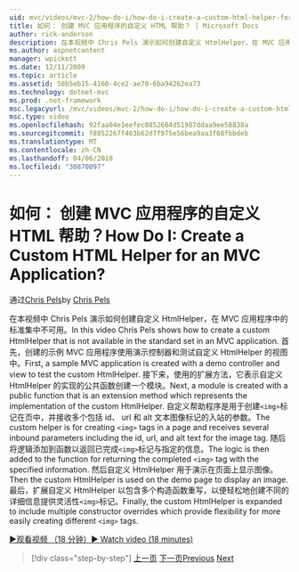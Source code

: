 ```yaml
---
uid: mvc/videos/mvc-2/how-do-i/how-do-i-create-a-custom-html-helper-for-an-mvc-application
title: 如何： 创建 MVC 应用程序的自定义 HTML 帮助？ | Microsoft Docs
author: rick-anderson
description: 在本视频中 Chris Pels 演示如何创建自定义 HtmlHelper，在 MVC 应用程序中的标准集中不可用。 首先，示例 MVC 应用...
ms.author: aspnetcontent
manager: wpickett
ms.date: 12/11/2009
ms.topic: article
ms.assetid: 58b5eb15-4160-4ce2-ae70-6ba94262ea73
ms.technology: dotnet-mvc
ms.prod: .net-framework
msc.legacyurl: /mvc/videos/mvc-2/how-do-i/how-do-i-create-a-custom-html-helper-for-an-mvc-application
msc.type: video
ms.openlocfilehash: 92faa04e1eefec0852604d51987ddaa9ee58838a
ms.sourcegitcommit: f8852267f463b62d7f975e56bea9aa3f68fbbdeb
ms.translationtype: MT
ms.contentlocale: zh-CN
ms.lasthandoff: 04/06/2018
ms.locfileid: "30870097"
---
```

<a name="how-do-i-create-a-custom-html-helper-for-an-mvc-application"></a><span data-ttu-id="fe348-105">如何： 创建 MVC 应用程序的自定义 HTML 帮助？</span><span class="sxs-lookup"><span data-stu-id="fe348-105">How Do I: Create a Custom HTML Helper for an MVC Application?</span></span>
====================
<span data-ttu-id="fe348-106">通过[Chris Pels](https://twitter.com/chrispels)</span><span class="sxs-lookup"><span data-stu-id="fe348-106">by [Chris Pels](https://twitter.com/chrispels)</span></span>

<span data-ttu-id="fe348-107">在本视频中 Chris Pels 演示如何创建自定义 HtmlHelper，在 MVC 应用程序中的标准集中不可用。</span><span class="sxs-lookup"><span data-stu-id="fe348-107">In this video Chris Pels shows how to create a custom HtmlHelper that is not available in the standard set in an MVC application.</span></span> <span data-ttu-id="fe348-108">首先，创建的示例 MVC 应用程序使用演示控制器和测试自定义 HtmlHelper 的视图中。</span><span class="sxs-lookup"><span data-stu-id="fe348-108">First, a sample MVC application is created with a demo controller and view to test the custom HtmlHelper.</span></span> <span data-ttu-id="fe348-109">接下来，使用的扩展方法，它表示自定义 HtmlHelper 的实现的公共函数创建一个模块。</span><span class="sxs-lookup"><span data-stu-id="fe348-109">Next, a module is created with a public function that is an extension method which represents the implementation of the custom HtmlHelper.</span></span> <span data-ttu-id="fe348-110">自定义帮助程序是用于创建`<img>`标记在页中，并接收多个包括 id、 url 和 alt 文本图像标记的入站的参数。</span><span class="sxs-lookup"><span data-stu-id="fe348-110">The custom helper is for creating `<img>` tags in a page and receives several inbound parameters including the id, url, and alt text for the image tag.</span></span> <span data-ttu-id="fe348-111">随后将逻辑添加到函数以返回已完成`<img>`标记与指定的信息。</span><span class="sxs-lookup"><span data-stu-id="fe348-111">The logic is then added to the function for returning the completed `<img>` tag with the specified information.</span></span> <span data-ttu-id="fe348-112">然后自定义 HtmlHelper 用于演示在页面上显示图像。</span><span class="sxs-lookup"><span data-stu-id="fe348-112">Then the custom HtmlHelper is used on the demo page to display an image.</span></span> <span data-ttu-id="fe348-113">最后，扩展自定义 HtmlHelper 以包含多个构造函数重写，以便轻松地创建不同的详细信息提供灵活性`<img>`标记。</span><span class="sxs-lookup"><span data-stu-id="fe348-113">Finally, the custom HtmlHelper is expanded to include multiple constructor overrides which provide flexibility for more easily creating different `<img>` tags.</span></span>

[<span data-ttu-id="fe348-114">&#9654;观看视频 （18 分钟）</span><span class="sxs-lookup"><span data-stu-id="fe348-114">&#9654; Watch video (18 minutes)</span></span>](https://channel9.msdn.com/Blogs/ASP-NET-Site-Videos/how-do-i-create-a-custom-html-helper-for-an-mvc-application)

> [!div class="step-by-step"]
> <span data-ttu-id="fe348-115">[上一页](how-do-i-implement-view-models-to-manage-data-for-aspnet-mvc-views.md)
> [下一页](how-do-i-work-with-model-binders-in-an-mvc-application.md)</span><span class="sxs-lookup"><span data-stu-id="fe348-115">[Previous](how-do-i-implement-view-models-to-manage-data-for-aspnet-mvc-views.md)
[Next](how-do-i-work-with-model-binders-in-an-mvc-application.md)</span></span>
